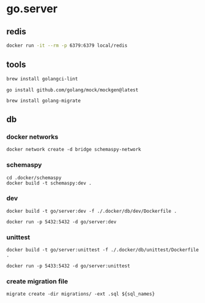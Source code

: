 # go.server

## redis

```sh
docker run -it --rm -p 6379:6379 local/redis
```

## tools

```sh
brew install golangci-lint
```

```shell
go install github.com/golang/mock/mockgen@latest
```

```shell
brew install golang-migrate
```

## db

### docker networks

```shell
docker network create -d bridge schemaspy-network

```

### schemaspy

```shell
cd .docker/schemaspy
docker build -t schemaspy:dev .

```

### dev

```shell
docker build -t go/server:dev -f ./.docker/db/dev/Dockerfile .
```

```shell
docker run -p 5432:5432 -d go/server:dev
```

### unittest

```shell
docker build -t go/server:unittest -f ./.docker/db/unittest/Dockerfile .
```

```shell
docker run -p 5433:5432 -d go/server:unittest
```

### create migration file

```shell
migrate create -dir migrations/ -ext .sql ${sql_names}
```
